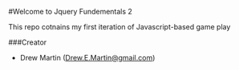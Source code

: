 #Welcome to Jquery Fundementals 2

This repo cotnains my first iteration of Javascript-based game play


###Creator

* Drew Martin (Drew.E.Martin@gmail.com)

